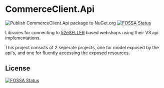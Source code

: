 
# CommerceClient.Api
![Publish CommerceClient.Api package to NuGet.org](https://github.com/flemmingrothmann/CommerceClient.Api/workflows/Publish%20CommerceClient.Api%20package%20to%20NuGet.org/badge.svg)
[![FOSSA Status](https://app.fossa.com/api/projects/git%2Bgithub.com%2Fflemmingrothmann%2FCommerceClient.Api.svg?type=shield)](https://app.fossa.com/projects/git%2Bgithub.com%2Fflemmingrothmann%2FCommerceClient.Api?ref=badge_shield)

Libraries for connecting to <a target="new" href="https://www.fiftytwo.com/da/ecommerce">52eSELLER</a> based webshops using their V3 api implementations.

This project consists of 2 seperate projects, one for model exposed by the api's, and one for fluently accessing the exposed resources.



## License
[![FOSSA Status](https://app.fossa.com/api/projects/git%2Bgithub.com%2Fflemmingrothmann%2FCommerceClient.Api.svg?type=large)](https://app.fossa.com/projects/git%2Bgithub.com%2Fflemmingrothmann%2FCommerceClient.Api?ref=badge_large)